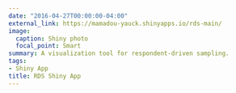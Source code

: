 ```yaml
---
date: "2016-04-27T00:00:00-04:00"
external_link: https://mamadou-yauck.shinyapps.io/rds-main/
image:
  caption: Shiny photo
  focal_point: Smart
summary: A visualization tool for respondent-driven sampling.
tags:
- Shiny App
title: RDS Shiny App
---
```

